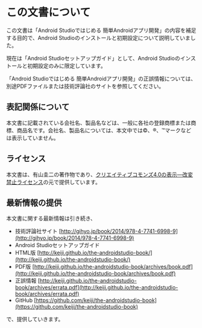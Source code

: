 
# この文書について

この文書は「Android Studioではじめる 簡単Androidアプリ開発」の内容を補足する目的で、Android Studioのインストールと初期設定について説明していました。

現在は「Android Studioセットアップガイド」として、Android Studioのインストールと初期設定のみに限定しています。

「Android Studioではじめる 簡単Androidアプリ開発」の正誤情報については、別途PDFファイルまたは技術評論社のサイトを参照してください。

[Android Studioではじめる 簡単Androidアプリ開発]: [http://gihyo.jp/book/2014/978-4-7741-6998-9](http://gihyo.jp/book/2014/978-4-7741-6998-9)

## 表記関係について

本文書に記載されている会社名、製品名などは、一般に各社の登録商標または商標、商品名です。会社名、製品名については、本文中では©、®、™マークなどは表示していません。


## ライセンス

本文書は、有山圭二の著作物であり、[クリエイティブコモンズ4.0の表示—改変禁止ライセンス]の元で提供しています。

[クリエイティブコモンズ4.0の表示—改変禁止ライセンス]: [http://creativecommons.org/licenses/by-nd/4.0/deed.ja](http://creativecommons.org/licenses/by-nd/4.0/deed.ja)

## 最新情報の提供

本文書に関する最新情報は引き続き、

* 技術評論社サイト [http://gihyo.jp/book/2014/978-4-7741-6998-9](http://gihyo.jp/book/2014/978-4-7741-6998-9)
* Android Studioセットアップガイド
 * HTML版 [http://keiji.github.io/the-androidstudio-book/](http://keiji.github.io/the-androidstudio-book/)
 * PDF版 [http://keiji.github.io/the-androidstudio-book/archives/book.pdf](http://keiji.github.io/the-androidstudio-book/archives/book.pdf)
* 正誤情報 [http://keiji.github.io/the-androidstudio-book/archives/errata.pdf](http://keiji.github.io/the-androidstudio-book/archives/errata.pdf)
* GitHub [https://github.com/keiji/the-androidstudio-book](https://github.com/keiji/the-androidstudio-book)

で、提供していきます。
